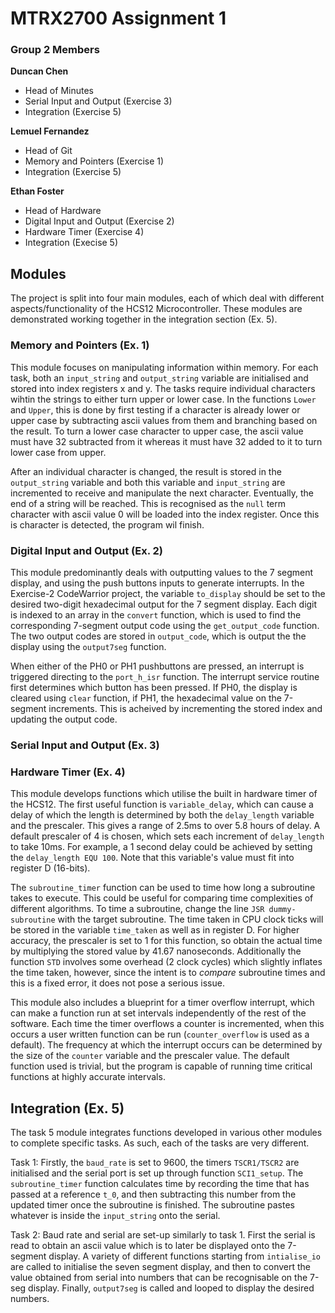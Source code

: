 # MTRX2700 Assignment 1
### Group 2 Members

**Duncan Chen**
- Head of Minutes
- Serial Input and Output (Exercise 3)
- Integration (Exercise 5)


**Lemuel Fernandez**
- Head of Git
- Memory and Pointers (Exercise 1)
- Integration (Exercise 5)

**Ethan Foster**
- Head of Hardware
- Digital Input and Output (Exercise 2)
- Hardware Timer (Exercise 4)
- Integration (Execise 5)

## Modules
The project is split into four main modules, each of which deal with different aspects/functionality of the HCS12 Microcontroller. These modules are demonstrated working together in the integration section (Ex. 5).

### Memory and Pointers (Ex. 1)
This module focuses on manipulating information within memory. For each task, both an `input_string` and `output_string` variable are initialised and stored into index registers x and y. The tasks require individual characters wihtin the strings to either turn upper or lower case. In the functions `Lower` and `Upper`, this is done by first testing if a character is already lower or upper case by subtracting ascii values from them and branching based on the result. To turn a lower case character to upper case, the ascii value must have 32 subtracted from it whereas it must have 32 added to it to turn lower case from upper.

After an individual character is changed, the result is stored in the `output_string` variable and both this variable and `input_string` are incremented to receive and manipulate the next character. Eventually, the end of a string will be reached. This is recognised as the `null` term character with ascii value 0 will be loaded into the index register. Once this is character is detected, the program wil finish.

### Digital Input and Output (Ex. 2)
This module predominantly deals with outputting values to the 7 segment display, and using the push buttons inputs to generate interrupts. In the Exercise-2 CodeWarrior project, the variable `to_display` should be set to the desired two-digit hexadecimal output for the 7 segment display. Each digit is indexed to an array in the `convert` function, which is used to find the corresponding 7-segment output code using the `get_output_code` function. The two output codes are stored in `output_code`, which is output the the display using the `output7seg` function.

When either of the PH0 or PH1 pushbuttons are pressed, an interrupt is triggered directing to the `port_h_isr` function. The interrupt service routine first determines which button has been pressed. If PH0, the display is cleared using `clear` function, if PH1, the hexadecimal value on the 7-segment increments. This is acheived by incrementing the stored index and updating the output code.

### Serial Input and Output (Ex. 3)

### Hardware Timer (Ex. 4)
This module develops functions which utilise the built in hardware timer of the HCS12. The first useful function is `variable_delay`, which can cause a delay of which the length is determined by both the `delay_length` variable and the prescaler. This gives a range of 2.5ms to over 5.8 hours of delay. A default prescaler of 4 is chosen, which sets each increment of `delay_length` to take 10ms. For example, a 1 second delay could be achieved by setting the `delay_length EQU 100`. Note that this variable's value must fit into register D (16-bits).

The `subroutine_timer` function can be used to time how long a subroutine takes to execute. This could be useful for comparing time complexities of different algorithms. To time a subroutine, change the line `JSR dummy-subroutine` with the target subroutine. The time taken in CPU clock ticks will be stored in the variable `time_taken` as well as in register D. For higher accuracy, the prescaler is set to 1 for this function, so obtain the actual time by multiplying the stored value by 41.67 nanoseconds. Additionally the function `STD` involves some overhead (2 clock cycles) which slightly inflates the time taken, however, since the intent is to *compare* subroutine times and this is a fixed error, it does not pose a serious issue.

This module also includes a blueprint for a timer overflow interrupt, which can make a function run at set intervals independently of the rest of the software. Each time the timer overflows a counter is incremented, when this occurs a user written function can be run (`counter_overflow` is used as a default). The frequency at which the interrupt occurs can be determined by the size of the `counter` variable and the prescaler value. The default function used is trivial, but the program is capable of running time critical functions at highly accurate intervals.

## Integration (Ex. 5)
The task 5 module integrates functions developed in various other modules to complete specific tasks. As such, each of the tasks are very different.

Task 1: Firstly, the `baud_rate` is set to 9600, the timers `TSCR1/TSCR2` are initialised and the serial port is set up through function `SCI1_setup`. The `subroutine_timer` function calculates time by recording the time that has passed at a reference `t_0`, and then subtracting this number from the updated timer once the subroutine is finished. The subroutine pastes whatever is inside the `input_string` onto the serial.

Task 2: Baud rate and serial are set-up similarly to task 1. First the serial is read to obtain an ascii value which is to later be displayed onto the 7-segment display. A variety of different functions starting from `intialise_io` are called to initialise the seven segment display, and then to convert the value obtained from serial into numbers that can be recognisable on the 7-seg display. Finally, `output7seg` is called and looped to display the desired numbers.


